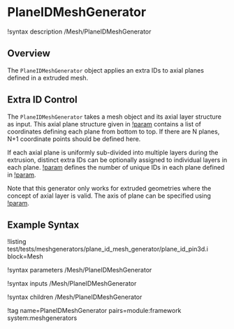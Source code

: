# PlaneIDMeshGenerator

!syntax description /Mesh/PlaneIDMeshGenerator

## Overview

The `PlaneIDMeshGenerator` object applies an extra IDs to axial planes defined in a extruded mesh.

## Extra ID Control

The `PlaneIDMeshGenerator` takes a mesh object and its axial layer structure as input.
This axial plane structure given in [!param](/Mesh/PlaneIDMeshGenerator/plane_coordinates) contains a list of coordinates defining each plane from bottom to top.
If there are N planes, N+1 coordinate points should be defined here.

If each axial plane is uniformly sub-divided into multiple layers during the extrusion, distinct extra IDs can be optionally assigned to individual layers in each plane.
[!param](/Mesh/PlaneIDMeshGenerator/num_ids_per_plane) defines the number of unique IDs in each plane defined in [!param](/Mesh/PlaneIDMeshGenerator/plane_coordinates).

Note that this generator only works for extruded geometries where the concept of axial layer is valid.
The axis of plane can be specified using [!param](/Mesh/PlaneIDMeshGenerator/plane_axis).

## Example Syntax

!listing test/tests/meshgenerators/plane_id_mesh_generator/plane_id_pin3d.i block=Mesh

!syntax parameters /Mesh/PlaneIDMeshGenerator

!syntax inputs /Mesh/PlaneIDMeshGenerator

!syntax children /Mesh/PlaneIDMeshGenerator

!tag name=PlaneIDMeshGenerator pairs=module:framework system:meshgenerators
